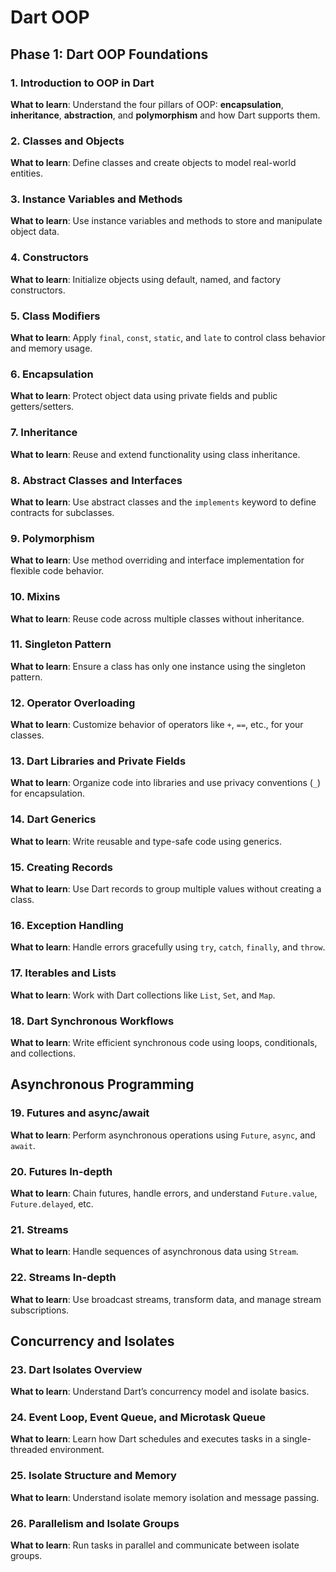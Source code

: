# Dart OOP

## Phase 1: Dart OOP Foundations

### 1. Introduction to OOP in Dart
**What to learn**: Understand the four pillars of OOP: **encapsulation**, **inheritance**, **abstraction**, and **polymorphism** and how Dart supports them.

### 2. Classes and Objects
**What to learn**: Define classes and create objects to model real-world entities. 

### 3. Instance Variables and Methods
**What to learn**: Use instance variables and methods to store and manipulate object data.

### 4. Constructors
**What to learn**: Initialize objects using default, named, and factory constructors.

### 5. Class Modifiers
**What to learn**: Apply `final`, `const`, `static`, and `late` to control class behavior and memory usage.

### 6. Encapsulation
**What to learn**: Protect object data using private fields and public getters/setters.

### 7. Inheritance
**What to learn**: Reuse and extend functionality using class inheritance.

### 8. Abstract Classes and Interfaces
**What to learn**: Use abstract classes and the `implements` keyword to define contracts for subclasses.

### 9. Polymorphism
**What to learn**: Use method overriding and interface implementation for flexible code behavior.

### 10. Mixins
**What to learn**: Reuse code across multiple classes without inheritance.

### 11. Singleton Pattern
**What to learn**: Ensure a class has only one instance using the singleton pattern.

### 12. Operator Overloading
**What to learn**: Customize behavior of operators like `+`, `==`, etc., for your classes.

### 13. Dart Libraries and Private Fields
**What to learn**: Organize code into libraries and use privacy conventions (`_`) for encapsulation.

### 14. Dart Generics
**What to learn**: Write reusable and type-safe code using generics.

### 15. Creating Records
**What to learn**: Use Dart records to group multiple values without creating a class.

### 16. Exception Handling
**What to learn**: Handle errors gracefully using `try`, `catch`, `finally`, and `throw`.

### 17. Iterables and Lists
**What to learn**: Work with Dart collections like `List`, `Set`, and `Map`.

### 18. Dart Synchronous Workflows
**What to learn**: Write efficient synchronous code using loops, conditionals, and collections.

##  Asynchronous Programming

### 19. Futures and async/await
**What to learn**: Perform asynchronous operations using `Future`, `async`, and `await`.

### 20. Futures In-depth
**What to learn**: Chain futures, handle errors, and understand `Future.value`, `Future.delayed`, etc.

### 21. Streams
**What to learn**: Handle sequences of asynchronous data using `Stream`.

### 22. Streams In-depth
**What to learn**: Use broadcast streams, transform data, and manage stream subscriptions.

## Concurrency and Isolates

### 23. Dart Isolates Overview
**What to learn**: Understand Dart’s concurrency model and isolate basics.

### 24. Event Loop, Event Queue, and Microtask Queue
**What to learn**: Learn how Dart schedules and executes tasks in a single-threaded environment.

### 25. Isolate Structure and Memory
**What to learn**: Understand isolate memory isolation and message passing.

### 26. Parallelism and Isolate Groups
**What to learn**: Run tasks in parallel and communicate between isolate groups.
